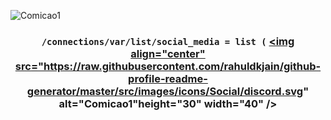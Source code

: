 

<p align="left"> <img src="https://komarev.com/ghpvc/?username=kosolov325&label=Profile%20views&color=0e75b6&style=flat" alt="Comicao1" /> </p>


### <p align="center"> `/connections/var/list/social_media = list (` <a href="https://twitter.com/kosolov325" target="blank"><img align="center" src="https://raw.githubusercontent.com/rahuldkjain/github-profile-readme-generator/master/src/images/icons/Social/discord.svg" alt="Comicao1"height="30" width="40" /></a>
 
